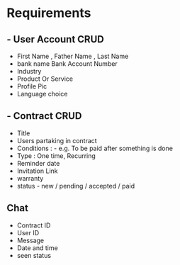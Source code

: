 # Requirements

## - User Account CRUD
   - First Name , Father Name , Last Name
   - bank name
     Bank Account Number
   - Industry
   - Product Or Service
   - Profile Pic 
   - Language choice
## - Contract CRUD
   - Title 
   - Users partaking in contract
   - Conditions : - e.g. To be paid after something is done
   - Type : One time, Recurring
   - Reminder date
   - Invitation Link
   - warranty
   - status - new / pending / accepted / paid  
## Chat 
   - Contract ID 
   - User ID
   - Message 
   - Date and time
   - seen status